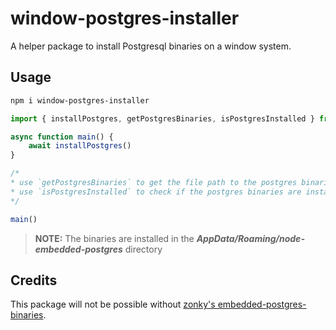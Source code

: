 # window-postgres-installer

A helper package to install Postgresql binaries on a window system.

## Usage

```bash
npm i window-postgres-installer
```

```ts
import { installPostgres, getPostgresBinaries, isPostgresInstalled } from 'window-postgres-installer';

async function main() {
    await installPostgres()
}

/* 
* use `getPostgresBinaries` to get the file path to the postgres binaries
* use `isPostgresInstalled` to check if the postgres binaries are installed
*/

main()
```

> **NOTE:** The binaries are installed in the ***AppData/Roaming/node-embedded-postgres*** directory

## Credits

This package will not be possible without [zonky's embedded-postgres-binaries](https://github.com/zonkyio/embedded-postgres).
